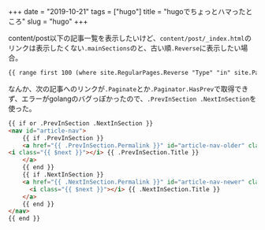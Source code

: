 +++
date = "2019-10-21"
tags = ["hugo"]
title = "hugoでちょっとハマったところ"
slug = "hugo"
+++

content/post以下の記事一覧を表示したいけど、`content/post/_index.html`のリンクは表示したくない`.mainSections`のと、古い順`.Reverse`に表示したい場合。

```html
{{ range first 100 (where site.RegularPages.Reverse "Type" "in" site.Params.mainSections) }}
```

なんか、次の記事へのリンクが`.Paginate`とか`.Paginator.HasPrev`で取得できず、エラーがgolangのバグっぽかったので、`.PrevInSection .NextInSection`を使った。

```html
{{ if or .PrevInSection .NextInSection }}
<nav id="article-nav">
    {{ if .PrevInSection }}
    <a href="{{ .PrevInSection.Permalink }}" id="article-nav-older" class="article-nav-link-wrap">
<i class="{{ $next }}"></i> {{ .PrevInSection.Title }}
    </a>
    {{ end }}
    {{ if .NextInSection }}
    <a href="{{ .NextInSection.Permalink }}" id="article-nav-newer" class="article-nav-link-wrap">
      <i class="{{ $next }}"></i> {{ .NextInSection.Title }}
    </a>
    {{ end }}
</nav>
{{ end }}
```
